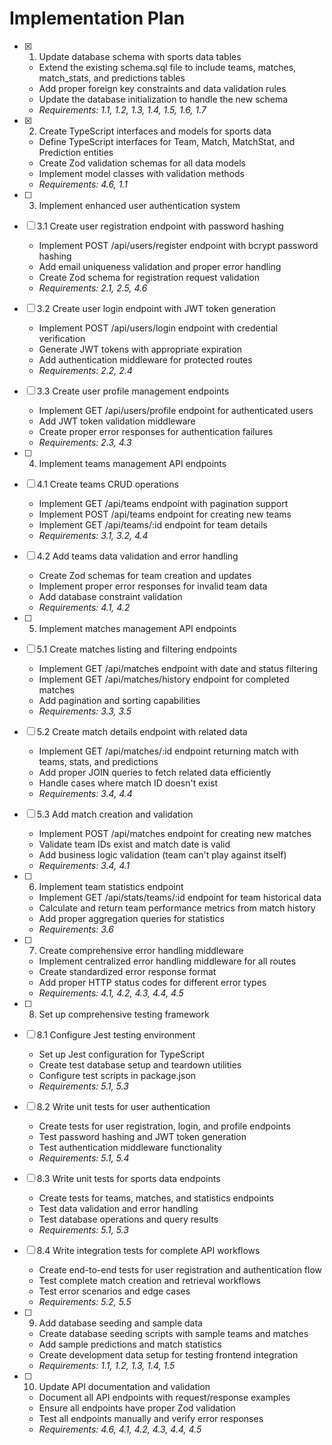 # Implementation Plan

- [x] 1. Update database schema with sports data tables




















  - Extend the existing schema.sql file to include teams, matches, match_stats, and predictions tables
  - Add proper foreign key constraints and data validation rules
  - Update the database initialization to handle the new schema
  - _Requirements: 1.1, 1.2, 1.3, 1.4, 1.5, 1.6, 1.7_

- [x] 2. Create TypeScript interfaces and models for sports data




  - Define TypeScript interfaces for Team, Match, MatchStat, and Prediction entities
  - Create Zod validation schemas for all data models
  - Implement model classes with validation methods
  - _Requirements: 4.6, 1.1_

- [ ] 3. Implement enhanced user authentication system











- [ ] 3.1 Create user registration endpoint with password hashing
  - Implement POST /api/users/register endpoint with bcrypt password hashing
  - Add email uniqueness validation and proper error handling
  - Create Zod schema for registration request validation
  - _Requirements: 2.1, 2.5, 4.6_

- [ ] 3.2 Create user login endpoint with JWT token generation
  - Implement POST /api/users/login endpoint with credential verification
  - Generate JWT tokens with appropriate expiration
  - Add authentication middleware for protected routes
  - _Requirements: 2.2, 2.4_

- [ ] 3.3 Create user profile management endpoints
  - Implement GET /api/users/profile endpoint for authenticated users
  - Add JWT token validation middleware
  - Create proper error responses for authentication failures
  - _Requirements: 2.3, 4.3_

- [ ] 4. Implement teams management API endpoints
- [ ] 4.1 Create teams CRUD operations
  - Implement GET /api/teams endpoint with pagination support
  - Implement POST /api/teams endpoint for creating new teams
  - Implement GET /api/teams/:id endpoint for team details
  - _Requirements: 3.1, 3.2, 4.4_

- [ ] 4.2 Add teams data validation and error handling
  - Create Zod schemas for team creation and updates
  - Implement proper error responses for invalid team data
  - Add database constraint validation
  - _Requirements: 4.1, 4.2_

- [ ] 5. Implement matches management API endpoints
- [ ] 5.1 Create matches listing and filtering endpoints
  - Implement GET /api/matches endpoint with date and status filtering
  - Implement GET /api/matches/history endpoint for completed matches
  - Add pagination and sorting capabilities
  - _Requirements: 3.3, 3.5_

- [ ] 5.2 Create match details endpoint with related data
  - Implement GET /api/matches/:id endpoint returning match with teams, stats, and predictions
  - Add proper JOIN queries to fetch related data efficiently
  - Handle cases where match ID doesn't exist
  - _Requirements: 3.4, 4.4_

- [ ] 5.3 Add match creation and validation
  - Implement POST /api/matches endpoint for creating new matches
  - Validate team IDs exist and match date is valid
  - Add business logic validation (team can't play against itself)
  - _Requirements: 3.4, 4.1_

- [ ] 6. Implement team statistics endpoint
  - Implement GET /api/stats/teams/:id endpoint for team historical data
  - Calculate and return team performance metrics from match history
  - Add proper aggregation queries for statistics
  - _Requirements: 3.6_

- [ ] 7. Create comprehensive error handling middleware
  - Implement centralized error handling middleware for all routes
  - Create standardized error response format
  - Add proper HTTP status codes for different error types
  - _Requirements: 4.1, 4.2, 4.3, 4.4, 4.5_

- [ ] 8. Set up comprehensive testing framework
- [ ] 8.1 Configure Jest testing environment
  - Set up Jest configuration for TypeScript
  - Create test database setup and teardown utilities
  - Configure test scripts in package.json
  - _Requirements: 5.1, 5.3_

- [ ] 8.2 Write unit tests for user authentication
  - Create tests for user registration, login, and profile endpoints
  - Test password hashing and JWT token generation
  - Test authentication middleware functionality
  - _Requirements: 5.1, 5.4_

- [ ] 8.3 Write unit tests for sports data endpoints
  - Create tests for teams, matches, and statistics endpoints
  - Test data validation and error handling
  - Test database operations and query results
  - _Requirements: 5.1, 5.3_

- [ ] 8.4 Write integration tests for complete API workflows
  - Create end-to-end tests for user registration and authentication flow
  - Test complete match creation and retrieval workflows
  - Test error scenarios and edge cases
  - _Requirements: 5.2, 5.5_

- [ ] 9. Add database seeding and sample data
  - Create database seeding scripts with sample teams and matches
  - Add sample predictions and match statistics
  - Create development data setup for testing frontend integration
  - _Requirements: 1.1, 1.2, 1.3, 1.4, 1.5_

- [ ] 10. Update API documentation and validation
  - Document all API endpoints with request/response examples
  - Ensure all endpoints have proper Zod validation
  - Test all endpoints manually and verify error responses
  - _Requirements: 4.6, 4.1, 4.2, 4.3, 4.4, 4.5_